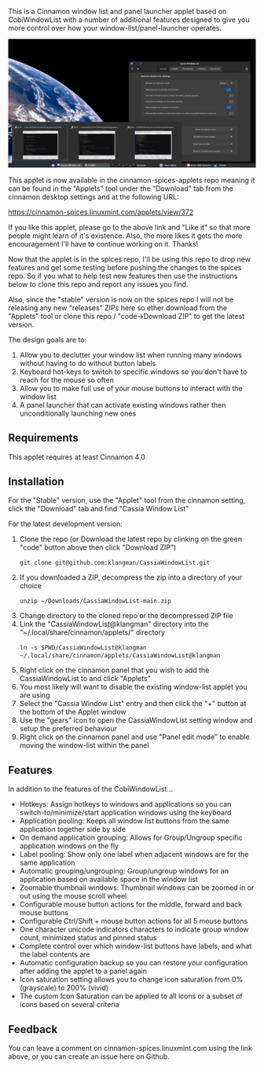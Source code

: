 This is a Cinnamon window list and panel launcher applet based on CobiWindowList with a number of additional features
designed to give you more control over how your window-list/panel-launcher operates.

![screen shot](CassiaWindowList@klangman/screenshot.png)

This applet is now available in the cinnamon-spices-applets repo meaning it can be found in the "Applets" tool under
the "Download" tab from the cinnamon desktop settings and at the following URL:

https://cinnamon-spices.linuxmint.com/applets/view/372

If you like this applet, please go to the above link and "Like it" so that more people might learn of it's existence.
Also, the more likes it gets the more encouragement I'll have to continue working on it.
Thanks!

Now that the applet is in the spices repo, I'll be using this repo to drop new features and get some testing before
pushing the changes to the spices repo. So if you what to help test new features then use the instructions below to
clone this repo and report any issues you find.

Also, since the "stable" version is now on the spices repo I will not be releasing any new "releases" ZIPs here so
ether download from the "Applets" tool or clone this repo / "code->Download ZIP" to get the latest version.

The design goals are to:

1. Allow you to declutter your window list when running many windows without having to do without button labels
2. Keyboard hot-keys to switch to specific windows so you don't have to reach for the mouse so often
3. Allow you to make full use of your mouse buttons to interact with the window list
4. A panel launcher that can activate existing windows rather then unconditionally launching new ones

## Requirements
This applet requires at least Cinnamon 4.0

## Installation
For the "Stable" version, use the "Applet" tool from the cinnamon setting, click the "Download" tab and find "Cassia Window List"

For the latest development version:
1. Clone the repo (or Download the latest repo by clinking on the green "code" button above then click "Download ZIP")
    ```
    git clone git@github.com:klangman/CassiaWindowList.git
    ```
2. If you downloaded a ZIP, decompress the zip into a directory of your choice
    ```
    unzip ~/Downloads/CassiaWindowList-main.zip
    ```
3. Change directory to the cloned repo or the decompressed ZIP file
4. Link the "CassiaWindowList@klangman" directory into the "~/.local/share/cinnamon/applets/" directory
    ```
    ln -s $PWD/CassiaWindowList@klangman ~/.local/share/cinnamon/applets/CassiaWindowList@klangman
    ```
5. Right click on the cinnamon panel that you wish to add the CassiaWindowList to and click "Applets"
6. You most likely will want to disable the existing window-list applet you are using
7. Select the "Cassia Window List" entry and then click the "+" button at the bottom of the Applet window
8. Use the "gears" icon to open the CassiaWindowList setting window and setup the preferred behaviour
9. Right click on the cinnamon panel and use "Panel edit mode" to enable moving the window-list within the panel

## Features
In addition to the features of the CobiWindowList...

 * Hotkeys: Assign hotkeys to windows and applications so you can switch-to/minimize/start application windows using the keyboard
 * Application pooling: Keeps all window list buttons from the same application together side by side
 * On demand application grouping: Allows for Group/Ungroup specific application windows on the fly
 * Label pooling: Show only one label when adjacent windows are for the same application
 * Automatic grouping/ungrouping: Group/ungroup windows for an application based on available space in the window list
 * Zoomable thumbnail windows: Thumbnail windows can be zoomed in or out using the mouse scroll wheel
 * Configurable mouse button actions for the middle, forward and back mouse buttons
 * Configurable Ctrl/Shift + mouse button actions for all 5 mouse buttons
 * One character unicode indicators characters to indicate group window count, minimized status and pinned status
 * Complete control over which window-list buttons have labels, and what the label contents are
 * Automatic configuration backup so you can restore your configuration after adding the applet to a panel again
 * Icon saturation setting allows you to change icon saturation from 0% (grayscale) to 200% (vivid)
 * The custom Icon Saturation can be applied to all icons or a subset of icons based on several criteria

 ## Feedback
You can leave a comment on cinnamon-spices.linuxmint.com using the link above, or you can create an issue here on Github.
